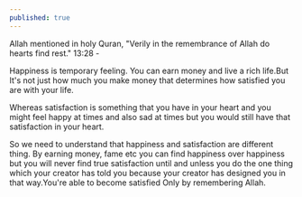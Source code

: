 ```yaml
---
published: true
---
```



Allah mentioned in holy Quran, 
"Verily in the remembrance of Allah do hearts find rest." 13:28 -

Happiness is temporary feeling. You can earn money and live a rich life.But It's not just how much you make money that determines how satisfied you are with your life.

Whereas satisfaction is something that you have in your heart and you might feel happy at times and also sad at times  but you would still have that satisfaction in your heart. 

So we need to understand that happiness and satisfaction are different thing. By earning money,  fame etc you can find happiness over happiness but you will never find true satisfaction until and unless you do the one thing which your creator  has told you because your creator has designed you in that way.You're able to become satisfied Only by remembering Allah.
